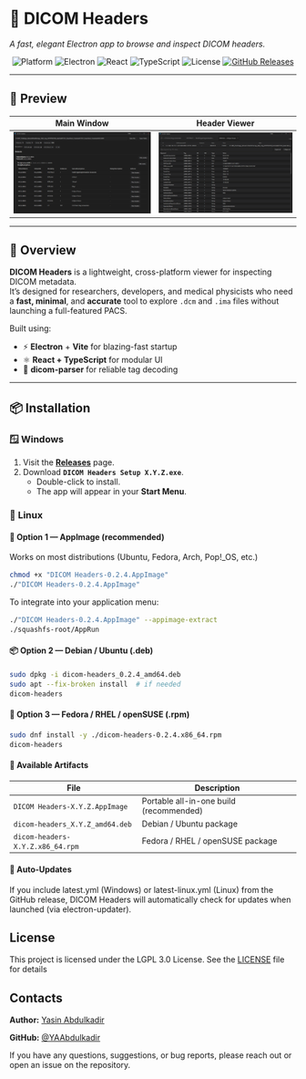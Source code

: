 # 🩻 DICOM Headers  
*A fast, elegant Electron app to browse and inspect DICOM headers.*

<div align="center">

![Platform](https://img.shields.io/badge/platform-Windows%20%7C%20Linux-blue?style=flat-square)
![Electron](https://img.shields.io/badge/Built_with-Electron_38.3.0-47848F?style=flat-square&logo=electron)
![React](https://img.shields.io/badge/Frontend-React_18-61DAFB?style=flat-square&logo=react)
![TypeScript](https://img.shields.io/badge/Language-TypeScript_5.4-3178C6?style=flat-square&logo=typescript)
![License](https://img.shields.io/badge/License-LGPL_3.0-green?style=flat-square)
[![GitHub Releases](https://img.shields.io/github/v/release/YAAbdulkadir/dicom-headers?style=flat-square&color=orange)](https://github.com/YAAbdulkadir/dicom-headers/releases)

</div>

---

## 📸 Preview

| Main Window | Header Viewer |
|:-------------:|:---------------:|
| ![Main Window](./assets/screenshots/main_window.png) | ![Headers Viewer](./assets/screenshots/headers_window.png) |


---

## 🚀 Overview

**DICOM Headers** is a lightweight, cross-platform viewer for inspecting DICOM metadata.  
It’s designed for researchers, developers, and medical physicists who need a **fast, minimal**, and **accurate** tool to explore `.dcm` and `.ima` files without launching a full-featured PACS.

Built using:
- ⚡ **Electron** + **Vite** for blazing-fast startup
- ⚛️ **React + TypeScript** for modular UI
- 🧠 **dicom-parser** for reliable tag decoding

---

## 📦 Installation

### 🪟 **Windows**

1. Visit the [**Releases**](https://github.com/YAAbdulkadir/dicom-headers/releases) page.  
2. Download **`DICOM Headers Setup X.Y.Z.exe`**.  
   - Double-click to install.  
   - The app will appear in your **Start Menu**.  

### 🐧 **Linux**

#### 🧊 Option 1 — AppImage (recommended)
Works on most distributions (Ubuntu, Fedora, Arch, Pop!_OS, etc.)

```bash
chmod +x "DICOM Headers-0.2.4.AppImage"
./"DICOM Headers-0.2.4.AppImage"
```
To integrate into your application menu:

```bash
./"DICOM Headers-0.2.4.AppImage" --appimage-extract
./squashfs-root/AppRun
```

#### 📦 Option 2 — Debian / Ubuntu (.deb)
```bash
sudo dpkg -i dicom-headers_0.2.4_amd64.deb
sudo apt --fix-broken install  # if needed
dicom-headers
```

#### 🧱 Option 3 — Fedora / RHEL / openSUSE (.rpm)
```bash
sudo dnf install -y ./dicom-headers-0.2.4.x86_64.rpm
dicom-headers

```
#### 📄 Available Artifacts
| File                             | Description                             |
| -------------------------------- | --------------------------------------- |
| `DICOM Headers-X.Y.Z.AppImage`   | Portable all-in-one build (recommended) |
| `dicom-headers_X.Y.Z_amd64.deb`  | Debian / Ubuntu package                 |
| `dicom-headers-X.Y.Z.x86_64.rpm` | Fedora / RHEL / openSUSE package        |

#### 🔄 Auto-Updates
If you include latest.yml (Windows) or latest-linux.yml (Linux) from the GitHub release,
DICOM Headers will automatically check for updates when launched (via electron-updater).

## License
This project is licensed under the LGPL 3.0 License. See the [LICENSE](LICENSE) file for details

## Contacts
**Author:** [Yasin Abdulkadir](mailto:YasinAAbdulkadir@gmail.com)

**GitHub:** [@YAAbdulkadir](https://github.com/YAAbdulkadir)

If you have any questions, suggestions, or bug reports, please reach out or open an issue on the repository.

